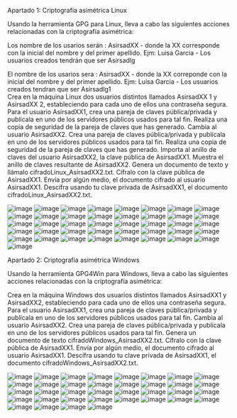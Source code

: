 Apartado 1: Criptografia asimétrica Linux

Usando la herramienta GPG para Linux, lleva a cabo las siguientes acciones relacionadas con la criptografía asimétrica:

Los nombre de los usarios serán : AsirsadXX - donde la XX corresponde con la inicial del nombre y del primer apellido. Ejm: Luisa Garcia - Los usuarios creados tendrán que ser Asirsadlg
 
El nombre de los usarios sera : AsirsadXX - donde la XX correponde con la inicial del nombre y del primer apellido. Ejm: Luisa Garcia - Los usuarios creados tendran que ser Asirsadlg1  
Crea en la máquina Linux dos usuarios distintos llamados AsirsadXX 1 y AsirsadXX 2, estableciendo para cada uno de ellos una contraseña segura. 
Para el usuario AsirsadXX1, crea una pareja de claves pública/privada y publícala en uno de los servidores públicos usados para tal fin.
Realiza una copia de seguridad de la pareja de claves que has generado.
Cambia al usuario AsirsadXX2. Crea una pareja de claves pública/privada y publícala en uno de los servidores públicos usados para tal fin.
Realiza una copia de seguridad de la pareja de claves que has generado.
Importa al anillo de claves del usuario AsirsadXX2, la clave pública de AsirsadXX1. Muestra el anillo de claves resultante de AsirsadXX2.
Genera un documento de texto y llámalo cifradoLinux_AsirsadXX2.txt. Cífralo con la clave pública de AsirsadXX1. Envía por algún medio, el documento cifrado al usuario AsirsadXX1.
Descífra usando tu clave privada de AsirsadXX1, el documento cifradoLinux_AsirsadXX2.txt.

![image](https://github.com/rolando1803/Administrador_de_sistemas_informaticos_de_red/assets/55965131/e7a78d44-69cf-4e0f-b12e-0136f4fee70a)
![image](https://github.com/rolando1803/Administrador_de_sistemas_informaticos_de_red/assets/55965131/dec6d4f4-121a-4f21-a674-c996c3cb40bf)
![image](https://github.com/rolando1803/Administrador_de_sistemas_informaticos_de_red/assets/55965131/53fbc0bb-c10b-4cba-b52d-ceed9d3fac28)
![image](https://github.com/rolando1803/Administrador_de_sistemas_informaticos_de_red/assets/55965131/e68f2bd8-1de1-4f68-834c-f5c4b2066e70)
![image](https://github.com/rolando1803/Administrador_de_sistemas_informaticos_de_red/assets/55965131/97b42bd0-7565-4920-939b-eccd57b3b888)
![image](https://github.com/rolando1803/Administrador_de_sistemas_informaticos_de_red/assets/55965131/0dfed784-78da-48e6-aff0-95cabc12f587)
![image](https://github.com/rolando1803/Administrador_de_sistemas_informaticos_de_red/assets/55965131/e01601df-ec91-4df5-a5fc-77b8404365bd)
![image](https://github.com/rolando1803/Administrador_de_sistemas_informaticos_de_red/assets/55965131/fe33429e-477c-4520-bfd6-8d9b3e1079be)
![image](https://github.com/rolando1803/Administrador_de_sistemas_informaticos_de_red/assets/55965131/13f821d4-d57a-4bcc-9939-5927d22d3fe4)
![image](https://github.com/rolando1803/Administrador_de_sistemas_informaticos_de_red/assets/55965131/c99ee950-0d40-412b-87ec-3787c4acadfb)
![image](https://github.com/rolando1803/Administrador_de_sistemas_informaticos_de_red/assets/55965131/15a1716d-5ee6-4aac-8047-00520a5dd269)
![image](https://github.com/rolando1803/Administrador_de_sistemas_informaticos_de_red/assets/55965131/09740c02-f63c-4d85-b52b-a00056ee7dba)
![image](https://github.com/rolando1803/Administrador_de_sistemas_informaticos_de_red/assets/55965131/aa545eb3-46f8-4034-a866-9cc6262201f3)
![image](https://github.com/rolando1803/Administrador_de_sistemas_informaticos_de_red/assets/55965131/d33f21aa-8e0b-460f-a7d1-a963f6ee3704)
![image](https://github.com/rolando1803/Administrador_de_sistemas_informaticos_de_red/assets/55965131/795d64e3-50bc-47e3-a1c6-d26758f13793)
![image](https://github.com/rolando1803/Administrador_de_sistemas_informaticos_de_red/assets/55965131/707828c0-11ca-4a58-be85-1fddda74dbe3)
![image](https://github.com/rolando1803/Administrador_de_sistemas_informaticos_de_red/assets/55965131/112a6f75-58f0-4ac0-9f79-8b0aec17be61)
![image](https://github.com/rolando1803/Administrador_de_sistemas_informaticos_de_red/assets/55965131/a8119e9c-0b40-4b0c-a38b-b4c6040f9393)
![image](https://github.com/rolando1803/Administrador_de_sistemas_informaticos_de_red/assets/55965131/f17f6073-9584-47fd-a776-8220fee98d7c)
![image](https://github.com/rolando1803/Administrador_de_sistemas_informaticos_de_red/assets/55965131/0b1224bf-08ee-4421-bf92-3c7aefb68394)
![image](https://github.com/rolando1803/Administrador_de_sistemas_informaticos_de_red/assets/55965131/5ac2adaa-ef40-4165-9600-e3a2e8f34f73)
![image](https://github.com/rolando1803/Administrador_de_sistemas_informaticos_de_red/assets/55965131/50a7439a-a6d8-4b9b-82c4-bf9e4e559fa0)
![image](https://github.com/rolando1803/Administrador_de_sistemas_informaticos_de_red/assets/55965131/08548451-2856-4096-8d6d-601127579e96)
![image](https://github.com/rolando1803/Administrador_de_sistemas_informaticos_de_red/assets/55965131/41491450-bb60-4f7e-95c0-2191ec5148ff)
![image](https://github.com/rolando1803/Administrador_de_sistemas_informaticos_de_red/assets/55965131/de553f40-cb55-4c3d-8a2d-359a3bb8fadf)
![image](https://github.com/rolando1803/Administrador_de_sistemas_informaticos_de_red/assets/55965131/0ca6a1f4-4ef1-4d37-8087-4921ae5a4b4d)
![image](https://github.com/rolando1803/Administrador_de_sistemas_informaticos_de_red/assets/55965131/0364e068-4e80-4027-90cc-543828dc53be)
![image](https://github.com/rolando1803/Administrador_de_sistemas_informaticos_de_red/assets/55965131/3e65792e-d3d9-48b7-8065-d7568d1a1043)
![image](https://github.com/rolando1803/Administrador_de_sistemas_informaticos_de_red/assets/55965131/ba4999b3-c0a3-47b3-b477-0e15c3ae34c4)
![image](https://github.com/rolando1803/Administrador_de_sistemas_informaticos_de_red/assets/55965131/052235ba-3b00-4f00-9b52-d8636e896fbf)
![image](https://github.com/rolando1803/Administrador_de_sistemas_informaticos_de_red/assets/55965131/97d5e23e-56ac-4590-8228-a674c1e0f7ab)
![image](https://github.com/rolando1803/Administrador_de_sistemas_informaticos_de_red/assets/55965131/b26da91d-cc56-4661-b108-d76f5445270e)
![image](https://github.com/rolando1803/Administrador_de_sistemas_informaticos_de_red/assets/55965131/ead1da15-638a-4974-a8da-bdcd74135ab7)
![image](https://github.com/rolando1803/Administrador_de_sistemas_informaticos_de_red/assets/55965131/2abba35b-8d56-49b4-8661-d24858538016)
![image](https://github.com/rolando1803/Administrador_de_sistemas_informaticos_de_red/assets/55965131/6a3219ec-4e10-4c35-a27e-3153e6d98768)
![image](https://github.com/rolando1803/Administrador_de_sistemas_informaticos_de_red/assets/55965131/40ab5180-4493-474a-b9ce-4c27d94577db)
![image](https://github.com/rolando1803/Administrador_de_sistemas_informaticos_de_red/assets/55965131/9dc78f74-45bf-4982-8543-504ad2f5eb03)
![image](https://github.com/rolando1803/Administrador_de_sistemas_informaticos_de_red/assets/55965131/5cd17223-3fc0-45d5-88bb-b4fc75038808)
![image](https://github.com/rolando1803/Administrador_de_sistemas_informaticos_de_red/assets/55965131/f6a7c757-2ff6-4725-84db-60435631e09e)
![image](https://github.com/rolando1803/Administrador_de_sistemas_informaticos_de_red/assets/55965131/02ccc1e2-fbae-4f53-8177-ad3e9351d8c2)
![image](https://github.com/rolando1803/Administrador_de_sistemas_informaticos_de_red/assets/55965131/8911f4d1-a409-4644-baeb-5dfc6e0ef035)

Apartado 2: Criptografia asimétrica Windows 

Usando la herramienta GPG4Win para Windows, lleva a cabo las siguientes acciones relacionadas con la criptografía asimétrica:

Crea en la máquina Windows dos usuarios distintos llamados AsirsadXX1 y AsirsadXX2, estableciendo para cada uno de ellos una contraseña segura. 
Para el usuario AsirsadXX1, crea una pareja de claves pública/privada y publícala en uno de los servidores públicos usados para tal fin.
Cambia al usuario AsirsadXX2. Crea una pareja de claves pública/privada y publícala en uno de los servidores públicos usados para tal fin.
Genera un documento de texto cifradoWindows_AsirsadXX2.txt. Cífralo con la clave pública de AsirsadXX1. Envía por algún medio, el documento cifrado al usuario AsirsadXX1.
Descífra usando tu clave privada de AsirsadXX1, el documento cifradoWindows_AsirsadXX2.txt.

![image](https://github.com/rolando1803/Administrador_de_sistemas_informaticos_de_red/assets/55965131/7af197eb-415d-4dfd-90df-f4a1ab929267)
![image](https://github.com/rolando1803/Administrador_de_sistemas_informaticos_de_red/assets/55965131/fa95b16b-fbf6-4983-b389-373e45fc0cf0)
![image](https://github.com/rolando1803/Administrador_de_sistemas_informaticos_de_red/assets/55965131/6474a754-6727-4740-aab7-1d0382fac69f)
![image](https://github.com/rolando1803/Administrador_de_sistemas_informaticos_de_red/assets/55965131/43b4655b-b80a-4f15-a764-6c095cbe1724)
![image](https://github.com/rolando1803/Administrador_de_sistemas_informaticos_de_red/assets/55965131/67d5706b-5e93-403c-9d40-2273975c67d2)
![image](https://github.com/rolando1803/Administrador_de_sistemas_informaticos_de_red/assets/55965131/f3f0ac5d-eb26-4264-9002-392db12d16e0)
![image](https://github.com/rolando1803/Administrador_de_sistemas_informaticos_de_red/assets/55965131/6d08ab6b-90ce-4be3-b1d3-af16307abb08)
![image](https://github.com/rolando1803/Administrador_de_sistemas_informaticos_de_red/assets/55965131/a1d877de-ecc5-4518-9a3f-5ac8f0e7a6f7)
![image](https://github.com/rolando1803/Administrador_de_sistemas_informaticos_de_red/assets/55965131/a4998f21-d681-40d2-8dd9-894fcb8f5ea3)
![image](https://github.com/rolando1803/Administrador_de_sistemas_informaticos_de_red/assets/55965131/5b6ec881-74c1-4ff8-956b-8378a8962c8d)
![image](https://github.com/rolando1803/Administrador_de_sistemas_informaticos_de_red/assets/55965131/082e818f-2f07-4f33-b276-051ee00832e3)
![image](https://github.com/rolando1803/Administrador_de_sistemas_informaticos_de_red/assets/55965131/1b734abe-39b4-4b4c-8967-795e16b9cf27)
![image](https://github.com/rolando1803/Administrador_de_sistemas_informaticos_de_red/assets/55965131/8a680a21-9989-4c0f-bbc3-b7a2200d90e2)
![image](https://github.com/rolando1803/Administrador_de_sistemas_informaticos_de_red/assets/55965131/830ca4ea-1f16-406a-a4c3-7d7d8bbc260f)
![image](https://github.com/rolando1803/Administrador_de_sistemas_informaticos_de_red/assets/55965131/62e6844f-a8f4-44f6-968b-cc15b88cef6a)
![image](https://github.com/rolando1803/Administrador_de_sistemas_informaticos_de_red/assets/55965131/79bbe7ed-9f9f-4bc1-9143-840e7569a32e)
![image](https://github.com/rolando1803/Administrador_de_sistemas_informaticos_de_red/assets/55965131/711b9b53-06e6-4db0-8fc2-c31cc21fa88f)
![image](https://github.com/rolando1803/Administrador_de_sistemas_informaticos_de_red/assets/55965131/d6880ecc-7031-432d-ad0a-8727fb16ef96)
![image](https://github.com/rolando1803/Administrador_de_sistemas_informaticos_de_red/assets/55965131/57a797a3-7547-4a1f-875c-21de81eedb86)
![image](https://github.com/rolando1803/Administrador_de_sistemas_informaticos_de_red/assets/55965131/84186078-f50c-40a2-a199-a30aa6e20038)
![image](https://github.com/rolando1803/Administrador_de_sistemas_informaticos_de_red/assets/55965131/efe85dae-59c7-4945-8e7b-f8b118325922)
![image](https://github.com/rolando1803/Administrador_de_sistemas_informaticos_de_red/assets/55965131/e7c5b8dc-1454-4855-894c-1244d691f388)
![image](https://github.com/rolando1803/Administrador_de_sistemas_informaticos_de_red/assets/55965131/29b1cae8-4ded-4454-aaa2-57b54020e342)
![image](https://github.com/rolando1803/Administrador_de_sistemas_informaticos_de_red/assets/55965131/85c4e9d2-43ff-4271-bd69-6208fa5c8a27)
![image](https://github.com/rolando1803/Administrador_de_sistemas_informaticos_de_red/assets/55965131/44733a26-81bd-48bd-9258-f952f10209c7)
![image](https://github.com/rolando1803/Administrador_de_sistemas_informaticos_de_red/assets/55965131/aff054a6-d104-40f7-85ab-d609dbacfb65)
![image](https://github.com/rolando1803/Administrador_de_sistemas_informaticos_de_red/assets/55965131/85326a3c-3156-4269-989c-ae259919f986)
![image](https://github.com/rolando1803/Administrador_de_sistemas_informaticos_de_red/assets/55965131/aef8b9c9-26b2-420d-bff9-c8b5264d2eb4)
![image](https://github.com/rolando1803/Administrador_de_sistemas_informaticos_de_red/assets/55965131/cdb13888-382d-4829-8cc4-f081b859fa4d)
![image](https://github.com/rolando1803/Administrador_de_sistemas_informaticos_de_red/assets/55965131/4101d806-5fdb-449c-ba34-76b389655d7e)
![image](https://github.com/rolando1803/Administrador_de_sistemas_informaticos_de_red/assets/55965131/b837081f-452c-478c-b544-3257d80fe76d)
![image](https://github.com/rolando1803/Administrador_de_sistemas_informaticos_de_red/assets/55965131/82f01c95-4195-4d1a-8d15-bc80378dea73)
![image](https://github.com/rolando1803/Administrador_de_sistemas_informaticos_de_red/assets/55965131/cea5ee77-825e-4215-9f43-9454daff486a)
![image](https://github.com/rolando1803/Administrador_de_sistemas_informaticos_de_red/assets/55965131/e2404dd5-37b9-457c-ae59-e50239f5c395)
![image](https://github.com/rolando1803/Administrador_de_sistemas_informaticos_de_red/assets/55965131/6f19a398-9b6f-42a6-b6bb-af4543b86fc2)
![image](https://github.com/rolando1803/Administrador_de_sistemas_informaticos_de_red/assets/55965131/ad49f0fc-083e-4c7a-93fe-eddce6aa9e9a)





















 
